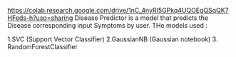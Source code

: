 https://colab.research.google.com/drive/1nC_4nyRI5GPkq4UQOEgQSqQK7HFeds-h?usp=sharing
Disease Predictor is a model that predicts the Disease corresponding input Symptoms by user.
THe models used :

1.SVC (Support Vector Classifier)
2.GaussianNB (Gaussian notebook)
3. RandomForestClassifier 
